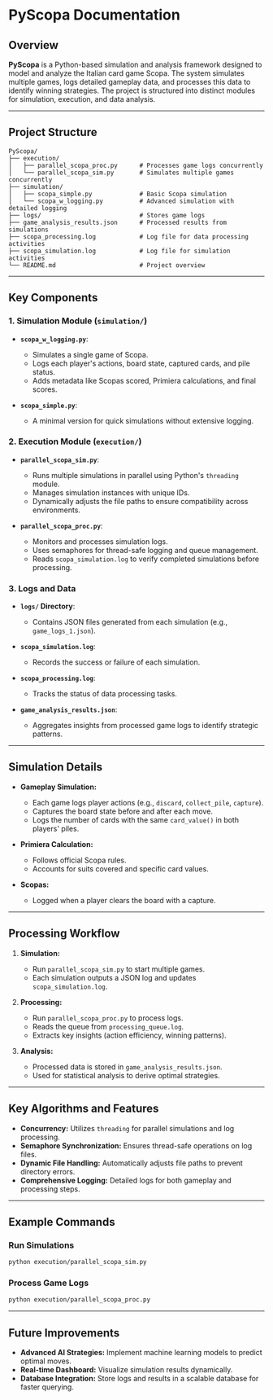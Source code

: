 # PyScopa Documentation

## Overview

**PyScopa** is a Python-based simulation and analysis framework designed to model and analyze the Italian card game Scopa. The system simulates multiple games, logs detailed gameplay data, and processes this data to identify winning strategies. The project is structured into distinct modules for simulation, execution, and data analysis.

---

## Project Structure

```
PyScopa/
├── execution/
│   ├── parallel_scopa_proc.py      # Processes game logs concurrently
│   └── parallel_scopa_sim.py       # Simulates multiple games concurrently
├── simulation/
│   ├── scopa_simple.py             # Basic Scopa simulation
│   └── scopa_w_logging.py          # Advanced simulation with detailed logging
├── logs/                           # Stores game logs
├── game_analysis_results.json      # Processed results from simulations
├── scopa_processing.log            # Log file for data processing activities
├── scopa_simulation.log            # Log file for simulation activities
└── README.md                       # Project overview
```

---

## Key Components

### 1. **Simulation Module (`simulation/`)**

- **`scopa_w_logging.py`**: 
  - Simulates a single game of Scopa.
  - Logs each player's actions, board state, captured cards, and pile status.
  - Adds metadata like Scopas scored, Primiera calculations, and final scores.

- **`scopa_simple.py`**:
  - A minimal version for quick simulations without extensive logging.

### 2. **Execution Module (`execution/`)**

- **`parallel_scopa_sim.py`**:
  - Runs multiple simulations in parallel using Python's `threading` module.
  - Manages simulation instances with unique IDs.
  - Dynamically adjusts the file paths to ensure compatibility across environments.

- **`parallel_scopa_proc.py`**:
  - Monitors and processes simulation logs.
  - Uses semaphores for thread-safe logging and queue management.
  - Reads `scopa_simulation.log` to verify completed simulations before processing.

### 3. **Logs and Data**

- **`logs/` Directory**:
  - Contains JSON files generated from each simulation (e.g., `game_logs_1.json`).

- **`scopa_simulation.log`**:
  - Records the success or failure of each simulation.

- **`scopa_processing.log`**:
  - Tracks the status of data processing tasks.

- **`game_analysis_results.json`**:
  - Aggregates insights from processed game logs to identify strategic patterns.

---

## Simulation Details

- **Gameplay Simulation:**
  - Each game logs player actions (e.g., `discard`, `collect_pile`, `capture`).
  - Captures the board state before and after each move.
  - Logs the number of cards with the same `card_value()` in both players' piles.

- **Primiera Calculation:**
  - Follows official Scopa rules.
  - Accounts for suits covered and specific card values.

- **Scopas:**
  - Logged when a player clears the board with a capture.

---

## Processing Workflow

1. **Simulation:**
   - Run `parallel_scopa_sim.py` to start multiple games.
   - Each simulation outputs a JSON log and updates `scopa_simulation.log`.

2. **Processing:**
   - Run `parallel_scopa_proc.py` to process logs.
   - Reads the queue from `processing_queue.log`.
   - Extracts key insights (action efficiency, winning patterns).

3. **Analysis:**
   - Processed data is stored in `game_analysis_results.json`.
   - Used for statistical analysis to derive optimal strategies.

---

## Key Algorithms and Features

- **Concurrency:** Utilizes `threading` for parallel simulations and log processing.
- **Semaphore Synchronization:** Ensures thread-safe operations on log files.
- **Dynamic File Handling:** Automatically adjusts file paths to prevent directory errors.
- **Comprehensive Logging:** Detailed logs for both gameplay and processing steps.

---

## Example Commands

### Run Simulations
```bash
python execution/parallel_scopa_sim.py
```

### Process Game Logs
```bash
python execution/parallel_scopa_proc.py
```

---

## Future Improvements

- **Advanced AI Strategies:** Implement machine learning models to predict optimal moves.
- **Real-time Dashboard:** Visualize simulation results dynamically.
- **Database Integration:** Store logs and results in a scalable database for faster querying.

